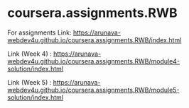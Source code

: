 # coursera.assignments.RWB
For assignments
Link: https://arunava-webdev4u.github.io/coursera.assignments.RWB/index.html

Link (Week 4) : https://arunava-webdev4u.github.io/coursera.assignments.RWB/module4-solution/index.html

Link (Week 5) : https://arunava-webdev4u.github.io/coursera.assignments.RWB/module5-solution/index.html
